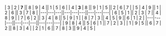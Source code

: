 | 3 | 2 | **7** || 8 | 9 | 4 || 1 | 5 | 6 |
| 4 | **3** | 8 || 9 | 1 | 5 || 2 | 6 | 7 |
| 5 | 4 | 9 || 1 | 2 | 6 || 3 | 7 | 8 |
|---|---|---||---|---|---||---|---|---|
| 6 | 5 | 1 || 2 | 3 | 7 || 4 | 8 | 9 |
| 7 | 6 | 2 || 3 | 4 | 8 || 5 | 9 | 1 |
| 8 | 7 | 3 || 4 | 5 | 9 || 6 | 1 | 2 |
|---|---|---||---|---|---||---|---|---|
| 9 | 8 | 4 || 5 | 6 | 1 || 7 | 2 | 3 |
| 1 | 9 | 5 || 6 | 7 | 2 || 8 | 3 | 4 |
| 2 | 1 | 6 || 7 | 8 | 3 || 9 | 4 | 5 |
